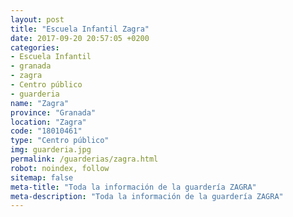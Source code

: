 ```yaml
---
layout: post
title: "Escuela Infantil Zagra"
date: 2017-09-20 20:57:05 +0200
categories:
- Escuela Infantil
- granada
- zagra
- Centro público
- guarderia
name: "Zagra"
province: "Granada"
location: "Zagra"
code: "18010461"
type: "Centro público"
img: guarderia.jpg
permalink: /guarderias/zagra.html
robot: noindex, follow
sitemap: false
meta-title: "Toda la información de la guardería ZAGRA"
meta-description: "Toda la información de la guardería ZAGRA"
---
```

